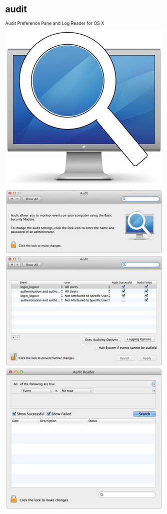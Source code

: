 audit
=====

Audit Preference Pane and Log Reader for OS X

![screenshot](graphics/icon.png)
![screenshot](graphics/screenshot1.png)
![screenshot](graphics/screenshot2.png)
![screenshot](graphics/screenshot3.png)
